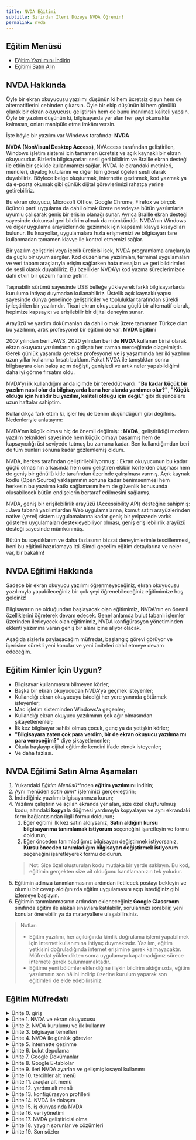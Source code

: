 ```yaml
---
title: NVDA Eğitimi
subtitle: Sıfırdan İleri Düzeye NVDA Öğrenin!
permalink: nvda
---
```


## Eğitim Menüsü

* [Eğitim Yazılımını İndirin](https://server.borfirbora.com/EduAppNVDA-1.0.exe)
* [Eğitimi Satın Alın](https://www.shopier.com/ShowProductNew/products.php?id=33046312)

## NVDA Hakkında

Öyle bir ekran okuyucusu yazılımı düşünün ki hem ücretsiz olsun hem de alternatiflerini cebinden çıkarsın. Öyle bir ekip düşünün ki hem gönüllü olarak bir ekran okuyucusu geliştirsin hem de bunu inanılmaz kaliteli yapsın. Öyle bir yazılım düşünün ki, bilgisayarda yer alan her şeyi okumakla kalmasın, onları manipüle etme imkânı versin.

İşte böyle bir yazılım var Windows tarafında: **NVDA**

**NVDA (NonVisual Desktop Access)**, NVAccess tarafından geliştirilen, Windows işletim sistemi için tamamen ücretsiz ve açık kaynaklı bir ekran okuyucudur. Bizlerin bilgisayarları sesli geri bildirim ve Braille ekran desteği ile etkin bir şekilde kullanmamızı sağlar. NVDA ile ekrandaki metinleri, menüleri, diyalog kutularını ve diğer tüm görsel öğeleri sesli olarak duyabiliriz. Böylece belge oluşturmak, internette gezinmek, kod yazmak ya da e-posta okumak gibi günlük dijital görevlerimizi rahatça yerine getirebiliriz.

Bu ekran okuyucu, Microsoft Office, Google Chrome, Firefox ve birçok üçüncü parti uygulama da dahil olmak üzere neredeyse bütün yazılımlarla uyumlu çalışarak geniş bir erişim olanağı sunar. Ayrıca Braille ekran desteği sayesinde dokunsal geri bildirim almak da mümkündür. NVDA’nın Windows ve diğer uygulama arayüzlerinde gezinmek için kapsamlı klavye kısayolları bulunur. Bu kısayollar, uygulamalara hızla erişmemizi ve bilgisayarı fare kullanmadan tamamen klavye ile kontrol etmemizi sağlar.

Bir yazılım geliştirici veya içerik üreticisi isek, NVDA programlama araçlarıyla da güçlü bir uyum sergiler. Kod düzenleme yazılımları, terminal uygulamaları ve veri tabanı araçlarıyla erişim sağlarken hata mesajları ve geri bildirimleri de sesli olarak duyabiliriz. Bu özellikler NVDA’yı kod yazma süreçlerimizde dahi etkin bir çözüm haline getirir.

Taşınabilir sürümü sayesinde USB belleğe yükleyerek farklı bilgisayarlarda kuruluma ihtiyaç duymadan kullanabiliriz. Üstelik açık kaynaklı yapısı sayesinde dünya genelinde geliştiriciler ve topluluklar tarafından sürekli iyileştirilen bir yazılımdır. Ticari ekran okuyuculara güçlü bir alternatif olarak, hepimize kapsayıcı ve erişilebilir bir dijital deneyim sunar.

Arayüzü ve yardım dokümanları da dahil olmak üzere tamamen Türkçe olan bu yazılımın, artık profesyonel bir eğitimi de var: **NVDA Eğitimi**

2007 yılından beri JAWS, 2020 yılından beri de **NVDA** kullanan birisi olarak ekran okuyucu yazılımlarının gidişatı her zaman merceğimde olagelmiştir. Gerek günlük yaşamda gerekse profesyonel ve iş yaşamımda her iki yazılımı uzun yıllar kullanma fırsatı buldum. Fakat NVDA ile tanıştıktan sonra bilgisayara olan bakış açım değişti, genişledi ve artık neler yapabildiğimi daha iyi görme fırsatım oldu.

NVDA'yı ilk kullandığım anda içimde bir tereddüt vardı. **"Bu kadar küçük bir yazılım nasıl olur da bilgisayarda bana her alanda yardımcı olur?"**, **"Küçük olduğu için hızlıdır bu yazılım, kaliteli olduğu için değil."** gibi düşüncelere uzun haftalar sahiptim.

Kullandıkça fark ettim ki, işler hiç de benim düşündüğüm gibi değilmiş. Nedenleriyle anlatayım:

NVDA'nın küçük olması hiç de önemli değilmiş:
: **NVDA,** geliştirildiği modern yazılım teknikleri sayesinde hem küçük olmayı başarmış hem de kapsayıcılığı üst seviyede tutmuş bu zamana kadar. Ben kullandığımdan beri de tüm bunları sonuna kadar gözlemlemiş oldum.

NVDA, herkes tarafından geliştirilebiliyormuş:
: Ekran okuyucunun bu kadar güçlü olmasının arkasında hem onu geliştiren ekibin körlerden oluşması hem de geniş bir gönüllü kitle tarafından üzerinde çalışılması varmış. Açık kaynak kodlu (Open Source) yaklaşımının sonuna kadar benimsenmesi hem herkesin bu yazılıma katkı sağlamasını hem de güvenlik konusunda oluşabilecek bütün endişelerin bertaraf edilmesini sağlamış.

NVDA, geniş bir erişilebilirlik arayüzü (Accessibility API) desteğine sahipmiş:
: Java tabanlı yazılımlardan Web uygulamalarına, komut satırı arayüzlerinden native (yerel) sistem uygulamalarına kadar geniş bir yelpazede varlık gösteren uygulamaları destekleyebiliyor olması, geniş erişilebilirlik arayüzü desteği sayesinde mümkünmüş.

Bütün bu saydıklarım ve daha fazlasının bizzat deneyimlerimle tescillenmesi, beni bu eğitimi hazırlamaya itti. Şimdi geçelim eğitim detaylarına ve neler var, bir bakalım!

## NVDA Eğitimi Hakkında

Sadece bir ekran okuyucu yazılımı öğrenmeyeceğiniz, ekran okuyucusu yazılımıyla yapabileceğiniz bir çok şeyi öğrenebileceğiniz eğitimimize hoş geldiniz!

Bilgisayarın ne olduğundan başlayacak olan eğitimimiz, NVDA'nın en önemli özelliklerini öğreterek devam edecek. Genel anlamda bulut tabanlı işlemler üzerinden ilerleyecek olan eğitimimiz, NVDA konfigürasyon yönetiminden eklenti yazımına varan geniş bir alanı içine alıyor olacak.

Aşağıda sizlerle paylaşacağım müfredat, başlangıç görevi görüyor ve içerisine sürekli yeni konular ve yeni üniteleri dahil etmeye devam edeceğim.

## Eğitim Kimler İçin Uygun?

* Bilgisayar kullanmasını bilmeyen körler;
* Başka bir ekran okuyucudan NVDA'ya geçmek isteyenler;
* Kullandığı ekran okuyucuyu istediği her yere yanında götürmek isteyenler;
* Mac işletim sisteminden Windows'a geçenler;
* Kullandığı ekran okuyucu yazılımının çok ağır olmasından şikayetlenenler;
* İlk kez bilgisayar sahibi olmuş çocuk, genç ya da yetişkin körler;
* **"Bilgisayara zaten çok para verdim, bir de ekran okuyucu yazılıma mı para vereceğim?"** diye şikayetlenenler;
* Okula başlayıp dijital eğitimde kendini ifade etmek isteyenler;
* Ve daha fazlası.

## **NVDA Eğitimi** Satın Alma Aşamaları

1. Yukarıdaki *Eğitim Menüsü**'nden **eğitim yazılımını** indirin;
1. Aynı menüden *satın alım** işleminizi gerçekleştirin;
1. İndirdiğiniz yazılımı bilgisayarınıza kurun;
1. Yazılımı çalıştırın ve açılan ekranda yer alan, size özel oluşturulmuş kodu, altındaki **kopyala** düğmesi yardımıyla kopyalayın ve aynı ekrandaki form bağlantısından ilgili formu doldurun;
    1. Eğer eğitimi ilk kez satın aldıysanız, **Satın aldığım kursu bilgisayarıma tanımlamak istiyorum** seçeneğini işaretleyin ve formu doldurun;
    1. Eğer önceden tanımladığınız bilgisayarı değiştirmek istiyorsanız, **Kursu önceden tanımladığım bilgisayarı değiştirmek istiyorum** seçeneğini işaretleyerek formu doldurun.
    > Not: Size özel oluşturulan kodu mutlaka bir yerde saklayın. Bu kod, eğitimin gerçekten size ait olduğunu kanıtlamanızın tek yoludur.
1. Eğitimin adınıza tanımlanmasının ardından iletilecek postayı bekleyin ve olumlu bir cevap aldığınızda eğitim uygulamasını açıp istediğiniz gibi izlemeye başlayın.
1. Eğitimin tanımlanmasının ardından ekleneceğiniz **Google Classroom** sınıfında eğitim ile alakalı sınavlara katılabilir, sorularınızı sorabilir, yeni konular önerebilir ya da materyallere ulaşabilirsiniz.

> Notlar:
>
> * Eğitim yazılımı, her açıldığında kimlik doğrulama işlemi yapabilmek için internet kullanımına ihtiyaç duymaktadır. Yazılım, eğitim yetkisini doğruladığında internet erişimine gerek kalmayacaktır. Müfredat yüklendikten sonra uygulamayı kapatmadığınız sürece internete gerek bulunmamaktadır.
> * Eğitime yeni bölümler eklendiğine ilişkin bildirim aldığınızda, eğitim yazılımının son hâlini indirip üzerine kurulum yaparak son eğitimleri de elde edebilirsiniz.

## Eğitim Müfredatı

<details><summary>Ünite 0. giriş</summary>
<ol>
<li>giriş</li>
<li>neden nvda eğitimi</li>
<li>kimler faydalanabilir</li>
<li>eğitim müfredatımız</li>
<li>eğitimlerimi nasıl yapıyorum</li>
<li>sizlerden neler bekliyorum</li>
</ol>
</details>
<details><summary>Ünite 1. NVDA ve ekran okuyucusu</summary>
<ol>
<li>ekran okuyucu nedir</li>
<li>nvda'nın tarihçesi ve misyonu</li>
<li>açık kaynak yazılımların avantajları</li>
<li>diğer ekran okuyucularla karşılaştırma</li>
</ol>
</details>
<details><summary>Ünite 2. NVDA kurulumu ve ilk kullanım</summary>
<ol>
<li>NVDA'nın resmi kaynaktan indirilmesi</li>
<li>nvda kurulumu</li>
<li>taşınabilir NVDA kopyası oluşturmak</li>
</ol>
</details>
<details><summary>Ünite 3. bilgisayar temelleri</summary>
<ol>
<li>bilgisayar donanımlarını tanıma</li>
<li>klavye üzerindeki tuşlar ve işlevleri</li>
<li>Windows işletim sisteminin genel yapısı</li>
<li>NVDA ile temel bilgi alma komutları</li>
<li>NVDA menüsü</li>
<li>dosya gezgini kullanımı</li>
<li>klasör ve dosyalarla çalışmak</li>
<li>denetim masası kullanımı</li>
<li>Windows ayarlar uygulaması</li>
</ol>
</details>
<details><summary>Ünite 4. NVDA ile günlük görevler</summary>
<ol>
<li>giriş</li>
</ol>
</details>
<details><summary>Ünite 5. internette gezinme</summary>
<ol>
<li>giriş</li>
<li>internet ve tarayıcılar</li>
<li>tarayıcı arayüzünü tanımak</li>
<li>Web arayüzlerini tanımak</li>
<li>Web sayfalarını hiyerarşik olarak anlamak</li>
<li>e-posta kullanımı</li>
<li>yeni bir e-posta oluşturmak</li>
</ol>
</details>
<details><summary>Ünite 6. bulut depolama</summary>
<ol>
<li>giriş</li>
<li>Drive'in arayüzü</li>
<li>Google Drive'a dosya ya da klasör yüklemek</li>
<li>DOSYA YA DA KLASÖR ÜZERİNDE YAPILABİLECEK İŞLEMLER</li>
<li>ORTAK ÇALIŞMA VE PAYLAŞMA</li>
<li>dosya indirmek</li>
</ol>
</details>
<details><summary>Ünite 7. Google Dokümanlar</summary>
<ol>
<li>giriş</li>
<li>ekran okuyucu desteği</li>
<li>yeni bir belge oluşturmak</li>
<li>google dokümanlar arayüzü</li>
<li>Temel metin düzenleme</li>
</ol>
</details>
<details><summary>Ünite 8. Google E-tablolar</summary>
<ol>
<li>giriş</li>
<li>yeni bir belge oluşturmak</li>
<li>e-tablolar arayüzü</li>
<li>temel tablo düzenlemek</li>
</ol>
</details>
<details><summary>Ünite 9. ileri NVDA ayarları ve gelişmiş kısayol kullanımı</summary>
<ol>
<li>giriş</li>
<li>NVDA menüsü hakkında kısa bir özet</li>
</ol>
</details>
<details><summary>Ünite 10. tercihler alt menü</summary>
<ol>
<li>ayarlar arayüzü</li>
<li>Genel</li>
<li>konuşma</li>
<li>Braille</li>
<li>ses</li>
<li>görsellik</li>
<li>klavye</li>
<li>fare</li>
<li>inceleme imleci</li>
<li> girdi kompozüsyonu</li>
<li> nesne sunumu</li>
<li> tarama kipi</li>
<li> belge formatları</li>
<li> belge dolaşımı</li>
<li> eklenti mağazası</li>
<li> dokunmatik etkileşim</li>
<li> Windows OCR</li>
<li> gelişmiş</li>
<li> konuşma sözlüğü</li>
<li> noktalama imla sözlüğü</li>
<li> girdi hareketleri</li>
</ol>
</details>
<details><summary>Ünite 11. araçlar alt menü</summary>
<ol>
<li>giriş</li>
<li>Log dosyasını göster</li>
<li>konuşma görüntüleyici</li>
<li>braille görüntüleyici</li>
<li>EKLENTİ MAĞAZASI</li>
<li>NVDA Python konsolu</li>
<li>taşınabilir kopya oluştur</li>
<li>COM kayıt tamir aracını çalıştır</li>
<li>Pluginleri yeniden yükle</li>
</ol>
</details>
<details><summary>Ünite 12. yardım alt menü</summary>
<ol>
<li>giriş</li>
<li>kullanıcı rehberi</li>
<li>komutlar için çabuk rehber</li>
<li>ne yeni</li>
<li>yardım alt menüdeki teknik bilgiler</li>
<li>diğer NVDA menü öğeleri</li>
</ol>
</details>
<details><summary>Ünite 13. konfigürasyon profilleri</summary>
<ol>
<li>giriş</li>
<li>profil oluşturmak</li>
<li>klavye kısayolu yardımıyla konfigürasyon profili tetiklemek</li>
<li>konfigürasyonlarla alakalı kısayollar</li>
</ol>
</details>
<details><summary>Ünite 14. NVDA ile dolaşım</summary>
<ol>
<li>giriş</li>
<li>dolaşım ne demektir</li>
<li>nesne nedir</li>
<li>sistem odağıyla dolaşım</li>
<li>sistem düzenleme imleciyle dolaşım</li>
<li>nesne dolaşımı</li>
<li>metin inceleme</li>
<li>fare ile dolaşım</li>
<li>nesne dolaşımı pratiği</li>
</ol>
</details>
<details><summary>Ünite 15. iş dünyasında NVDA</summary>
<ol>
<li>giriş</li>
<li>profesyonel belge oluşturmak</li>
<li>belge ana hattının hazırlanması</li>
<li>vurgulamaların düzenlenmesi</li>
<li>içindekiler tablosu eklemek</li>
<li>üstbilgi, altbilgi ya da dipnot eklemek</li>
<li>alıntı kullanımı</li>
<li>dışa aktarma işlemleri</li>
<li>Google Meet kullanımı</li>
<li> jitsi meet kullanımı</li>
</ol>
</details>
<details><summary>Ünite 16. veri yönetimi</summary>
<ol>
<li>giriş</li>
<li>e-tablo oluşturmak</li>
<li>ortalamaların hesaplanması</li>
<li>verileri sıralamak</li>
</ol>
</details>
<details><summary>Ünite 17. NVDA geliştiricisi olma</summary>
<ol>
<li>giriş</li>
<li>nelere ihtiyacımız var</li>
<li>araçların kurulumu</li>
<li>eklenti ayarlarının yapılandırılması</li>
<li>hava durumu eklentisinin yazılması</li>
<li>eklenti çevirisi yapmak</li>
</ol>
</details>
<details><summary>Ünite 18. yaygın sorunlar ve çözümleri</summary>
<ol>
<li>giriş</li>
<li>NVDA neden açılmıyor</li>
<li>eklentim sorunlu mu</li>
</ol>
</details>
<details><summary>Ünite 19. Son sözler</summary>
<ol>
<li>giriş</li>
</ol>
</details>
